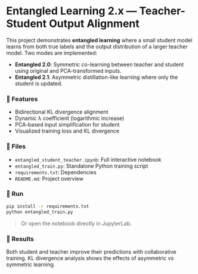 # Entangled Learning 2.x — Teacher-Student Output Alignment

This project demonstrates **entangled learning** where a small student model learns from both true labels and the output distribution of a larger teacher model. Two modes are implemented:

- **Entangled 2.0**: Symmetric co-learning between teacher and student using original and PCA-transformed inputs.
- **Entangled 2.1**: Asymmetric distillation-like learning where only the student is updated.

### 📌 Features

- Bidirectional KL divergence alignment
- Dynamic λ coefficient (logarithmic increase)
- PCA-based input simplification for student
- Visualized training loss and KL divergence

### 📁 Files

- `entangled_student_teacher.ipynb`: Full interactive notebook
- `entangled_train.py`: Standalone Python training script
- `requirements.txt`: Dependencies
- `README.md`: Project overview

### 🚀 Run

```bash
pip install -r requirements.txt
python entangled_train.py
```

> Or open the notebook directly in JupyterLab.

### 🔬 Results

Both student and teacher improve their predictions with collaborative training.
KL divergence analysis shows the effects of asymmetric vs symmetric learning.
